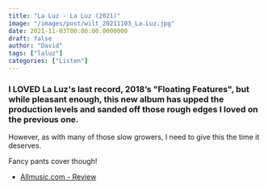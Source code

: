 ```yaml
---
title: "La Luz - La Luz (2021)"
image: "/images/post/wilt_20211103_La.Luz.jpg"
date: 2021-11-03T00:00:00.0000000
draft: false
author: "David"
tags: ["laluz"]
categories: ["Listen"]
---
```

### I LOVED La Luz's last record, 2018’s "Floating Features", but while pleasant enough, this new album has upped the production levels and sanded off those rough edges I loved on the previous one. 

 However, as with many of those slow growers, I need to give this the time it deserves. 

 Fancy pants cover though!

-  [Allmusic.com - Review](https://www.allmusic.com/album/la-luz-mw0003560620)
